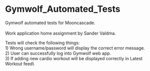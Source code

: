 # Gymwolf_Automated_Tests
Gymwolf automated tests for Mooncascade.\
\
Work application home assignment by Sander Valdma. 

Tests will check the following things: \
     1) Wrong username/password will display the correct error message.\
     2) User can successfully log into Gymwolf web app. \
     3) If adding new cardio workout will be displayed correctly in Latest Workout feed\
